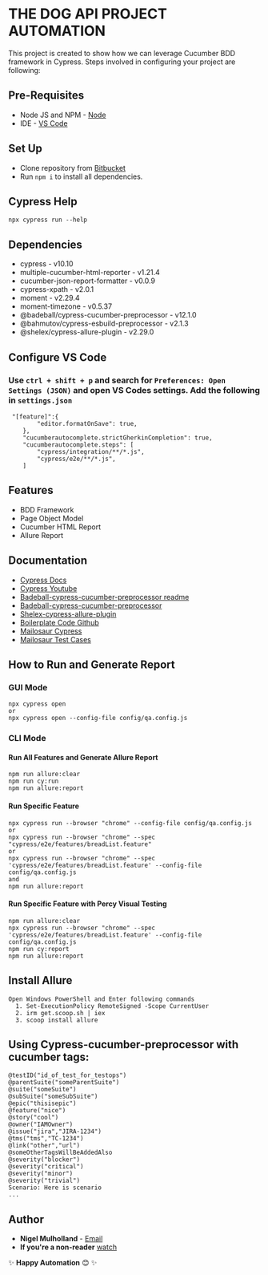 # THE DOG API PROJECT AUTOMATION
This project is created to show how we can leverage Cucumber BDD framework in Cypress. Steps involved in configuring your project are following:

## Pre-Requisites
* Node JS and NPM - [Node](https://nodejs.org/en/download/) 
* IDE - [VS Code](https://code.visualstudio.com/download) 

## Set Up
* Clone repository from [Bitbucket](https://bitbucket.org/vitalhub/s12-qa-automation/src/master/)
* Run ```npm i``` to  install all dependencies.  

## Cypress Help
```
npx cypress run --help
```  

## Dependencies
* cypress - v10.10
* multiple-cucumber-html-reporter - v1.21.4
* cucumber-json-report-formatter - v0.0.9
* cypress-xpath - v2.0.1
* moment - v2.29.4
* moment-timezone - v0.5.37
* @badeball/cypress-cucumber-preprocessor - v12.1.0
* @bahmutov/cypress-esbuild-preprocessor -  v2.1.3
* @shelex/cypress-allure-plugin - v2.29.0

## Configure VS Code

### Use `ctrl + shift + p` and search for  `Preferences: Open Settings (JSON)` and open VS Codes settings. Add the following in `settings.json`

```
 "[feature]":{
        "editor.formatOnSave": true,
    },
    "cucumberautocomplete.strictGherkinCompletion": true,
    "cucumberautocomplete.steps": [
        "cypress/integration/**/*.js",
        "cypress/e2e/**/*.js",
    ]
```

## Features
- BDD Framework
- Page Object Model
- Cucumber HTML Report
- Allure Report

## Documentation
* [Cypress Docs](https://docs.cypress.io/)
* [Cypress Youtube](https://www.youtube.com/c/Cypressio)
* [Badeball-cypress-cucumber-preprocessor readme](https://github.com/badeball/cypress-cucumber-preprocessor/blob/master/docs/readme.md)
* [Badeball-cypress-cucumber-preprocessor](https://www.npmjs.com/package/@badeball/cypress-cucumber-preprocessor)
* [Shelex-cypress-allure-plugin](https://github.com/Shelex/cypress-allure-plugin)
* [Boilerplate Code Github](https://github.com/JoanEsquivel/cypress-cucumber-boilerplate)
* [Mailosaur Cypress](https://mailosaur.com/docs/frameworks-and-tools/cypress/)
* [Mailosaur Test Cases](https://mailosaur.com/docs/test-cases/)


## How to Run and Generate Report

### GUI Mode
```
npx cypress open
or
npx cypress open --config-file config/qa.config.js
```  

### CLI Mode

#### Run All Features and Generate Allure Report
```
npm run allure:clear
npm run cy:run
npm run allure:report
```

#### Run Specific Feature
```
npx cypress run --browser "chrome" --config-file config/qa.config.js
or
npx cypress run --browser "chrome" --spec "cypress/e2e/features/breadList.feature"
or
npx cypress run --browser "chrome" --spec 'cypress/e2e/features/breadList.feature' --config-file config/qa.config.js
and
npm run allure:report
```  

#### Run Specific Feature with Percy Visual Testing
```
npm run allure:clear
npx cypress run --browser "chrome" --spec 'cypress/e2e/features/breadList.feature' --config-file config/qa.config.js
npm run cy:report
npm run allure:report
``` 
## Install Allure
```
Open Windows PowerShell and Enter following commands
  1. Set-ExecutionPolicy RemoteSigned -Scope CurrentUser
  2. irm get.scoop.sh | iex
  3. scoop install allure
```


## Using Cypress-cucumber-preprocessor with cucumber tags:

```feature
@testID("id_of_test_for_testops")
@parentSuite("someParentSuite")
@suite("someSuite")
@subSuite("someSubSuite")
@epic("thisisepic")
@feature("nice")
@story("cool")
@owner("IAMOwner")
@issue("jira","JIRA-1234")
@tms("tms","TC-1234")
@link("other","url")
@someOtherTagsWillBeAddedAlso
@severity("blocker")
@severity("critical")
@severity("minor")
@severity("trivial")
Scenario: Here is scenario
...
```

## Author
* **Nigel Mulholland** - [Email](nigel.mulholland@vitalhub.com) 
* **If you're a non-reader** [watch](https://www.youtube.com/watch?v=dr10Z-HpsCQ&list=PL8GlT7H3xOcKBEDLXwJPE1jwZ_Z4oh6Rk)

✨ **Happy Automation** 😊  ✨